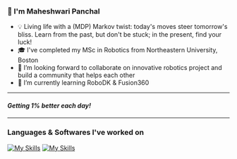 ### 👋 I'm Maheshwari Panchal

* 💡 Living life with a (MDP) Markov twist: today's moves steer tomorrow's bliss. Learn from the past, but don't be stuck; in the present, find your luck!
* 🎓 I've completed my MSc in Robotics from Northeastern University, Boston
* 👯 I’m looking forward to collaborate on innovative robotics project and build a community that helps each other
* 🌱 I’m currently learning RoboDK & Fusion360
---


####   *Getting 1% better each day!*
  
---


### Languages & Softwares I've worked on
[![My Skills](https://skillicons.dev/icons?i=ros,cmake,python,linux,matlab,opencv,docker,c,cpp,git,bash,kotlin)](https://skillicons.dev)
[![My Skills](https://skillicons.dev/icons?i=autocad,robodk)](https://skillicons.dev)

<!-- 
Consistency > Motivation*

ALTERNATE FORMATS TO DISPLAY ICONS!

[![My Skills](https://skillicons.dev/icons?i=ros,cmake,linux,matlab,opencv,docker,c,cpp,git,bash&theme=light)](https://skillicons.dev)

[![My Skills](https://skillicons.dev/icons?i=ros,cmake,linux,matlab,opencv,docker,c,cpp,git,bash&perline=3)](https://skillicons.dev)

<p align="center">
  <a href="https://skillicons.dev">
    <img src="https://skillicons.dev/icons?i=ros,cmake,linux,matlab,opencv,docker,c,cpp,git,bash" />
  </a>
</p>
-->



<!--
**PanchalM19/PanchalM19** is a ✨ _special_ ✨ repository because its `README.md` (this file) appears on your GitHub profile.

Here are some ideas to get you started:

- 🔭 I’m currently working on ...
- 🌱 I’m currently learning ...
- 👯 I’m looking to collaborate on ...
- 🤔 I’m looking for help with ...
- 💬 Ask me about ...
- 📫 How to reach me: ...
- 😄 Pronouns: ...
- ⚡ Fun fact: ...
-->
